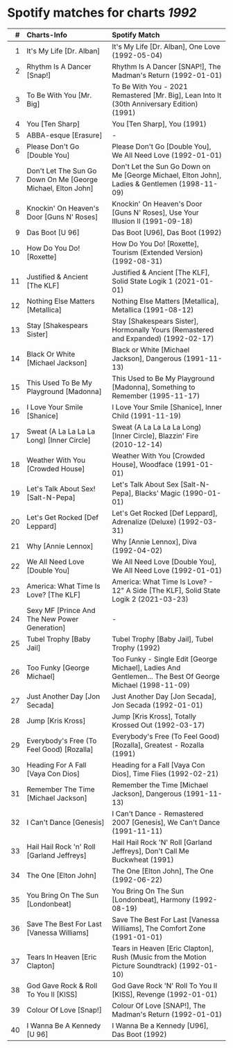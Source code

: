 # Spotify matches for charts *1992*

|    # | Charts-Info                                                  | Spotify Match                                                                                             |
| ---: | :----------------------------------------------------------- | :-------------------------------------------------------------------------------------------------------- |
|    1 | It's My Life [Dr. Alban]                                     | It's My Life [Dr. Alban], One Love (1992-05-04)                                                           |
|    2 | Rhythm Is A Dancer [Snap!]                                   | Rhythm Is A Dancer [SNAP!], The Madman's Return (1992-01-01)                                              |
|    3 | To Be With You [Mr. Big]                                     | To Be With You - 2021 Remastered [Mr. Big], Lean Into It (30th Anniversary Edition) (1991)                |
|    4 | You [Ten Sharp]                                              | You [Ten Sharp], You (1991)                                                                               |
|    5 | ABBA-esque [Erasure]                                         | -                                                                                                         |
|    6 | Please Don't Go [Double You]                                 | Please Don't Go [Double You], We All Need Love (1992-01-01)                                               |
|    7 | Don't Let The Sun Go Down On Me [George Michael, Elton John] | Don't Let the Sun Go Down on Me [George Michael, Elton John], Ladies & Gentlemen (1998-11-09)             |
|    8 | Knockin' On Heaven's Door [Guns N' Roses]                    | Knockin' On Heaven's Door [Guns N' Roses], Use Your Illusion II (1991-09-18)                              |
|    9 | Das Boot [U 96]                                              | Das Boot [U96], Das Boot (1992)                                                                           |
|   10 | How Do You Do! [Roxette]                                     | How Do You Do! [Roxette], Tourism (Extended Version) (1992-08-31)                                         |
|   11 | Justified & Ancient [The KLF]                                | Justified & Ancient [The KLF], Solid State Logik 1 (2021-01-01)                                           |
|   12 | Nothing Else Matters [Metallica]                             | Nothing Else Matters [Metallica], Metallica (1991-08-12)                                                  |
|   13 | Stay [Shakespears Sister]                                    | Stay [Shakespears Sister], Hormonally Yours (Remastered and Expanded) (1992-02-17)                        |
|   14 | Black Or White [Michael Jackson]                             | Black or White [Michael Jackson], Dangerous (1991-11-13)                                                  |
|   15 | This Used To Be My Playground [Madonna]                      | This Used to Be My Playground [Madonna], Something to Remember (1995-11-17)                               |
|   16 | I Love Your Smile [Shanice]                                  | I Love Your Smile [Shanice], Inner Child (1991-11-19)                                                     |
|   17 | Sweat (A La La La La Long) [Inner Circle]                    | Sweat (A La La La La Long) [Inner Circle], Blazzin' Fire (2010-12-14)                                     |
|   18 | Weather With You [Crowded House]                             | Weather With You [Crowded House], Woodface (1991-01-01)                                                   |
|   19 | Let's Talk About Sex! [Salt-N-Pepa]                          | Let's Talk About Sex [Salt-N-Pepa], Blacks' Magic (1990-01-01)                                            |
|   20 | Let's Get Rocked [Def Leppard]                               | Let's Get Rocked [Def Leppard], Adrenalize (Deluxe) (1992-03-31)                                          |
|   21 | Why [Annie Lennox]                                           | Why [Annie Lennox], Diva (1992-04-02)                                                                     |
|   22 | We All Need Love [Double You]                                | We All Need Love [Double You], We All Need Love (1992-01-01)                                              |
|   23 | America: What Time Is Love? [The KLF]                        | America: What Time Is Love? - 12" A Side [The KLF], Solid State Logik 2 (2021-03-23)                      |
|   24 | Sexy MF [Prince And The New Power Generation]                | -                                                                                                         |
|   25 | Tubel Trophy [Baby Jail]                                     | Tubel Trophy [Baby Jail], Tubel Trophy (1992)                                                             |
|   26 | Too Funky [George Michael]                                   | Too Funky - Single Edit [George Michael], Ladies And Gentlemen... The Best Of George Michael (1998-11-09) |
|   27 | Just Another Day [Jon Secada]                                | Just Another Day [Jon Secada], Jon Secada (1992-01-01)                                                    |
|   28 | Jump [Kris Kross]                                            | Jump [Kris Kross], Totally Krossed Out (1992-03-17)                                                       |
|   29 | Everybody's Free (To Feel Good) [Rozalla]                    | Everybody's Free (To Feel Good) [Rozalla], Greatest - Rozalla (1991)                                      |
|   30 | Heading For A Fall [Vaya Con Dios]                           | Heading for a Fall [Vaya Con Dios], Time Flies (1992-02-21)                                               |
|   31 | Remember The Time [Michael Jackson]                          | Remember the Time [Michael Jackson], Dangerous (1991-11-13)                                               |
|   32 | I Can't Dance [Genesis]                                      | I Can't Dance - Remastered 2007 [Genesis], We Can't Dance (1991-11-11)                                    |
|   33 | Hail Hail Rock 'n' Roll [Garland Jeffreys]                   | Hail Hail Rock 'N' Roll [Garland Jeffreys], Don't Call Me Buckwheat (1991)                                |
|   34 | The One [Elton John]                                         | The One [Elton John], The One (1992-06-22)                                                                |
|   35 | You Bring On The Sun [Londonbeat]                            | You Bring On The Sun [Londonbeat], Harmony (1992-08-19)                                                   |
|   36 | Save The Best For Last [Vanessa Williams]                    | Save The Best For Last [Vanessa Williams], The Comfort Zone (1991-01-01)                                  |
|   37 | Tears In Heaven [Eric Clapton]                               | Tears in Heaven [Eric Clapton], Rush (Music from the Motion Picture Soundtrack) (1992-01-10)              |
|   38 | God Gave Rock & Roll To You II [KISS]                        | God Gave Rock 'N' Roll To You II [KISS], Revenge (1992-01-01)                                             |
|   39 | Colour Of Love [Snap!]                                       | Colour Of Love [SNAP!], The Madman's Return (1992-01-01)                                                  |
|   40 | I Wanna Be A Kennedy [U 96]                                  | I Wanna Be a Kennedy [U96], Das Boot (1992)                                                               |
